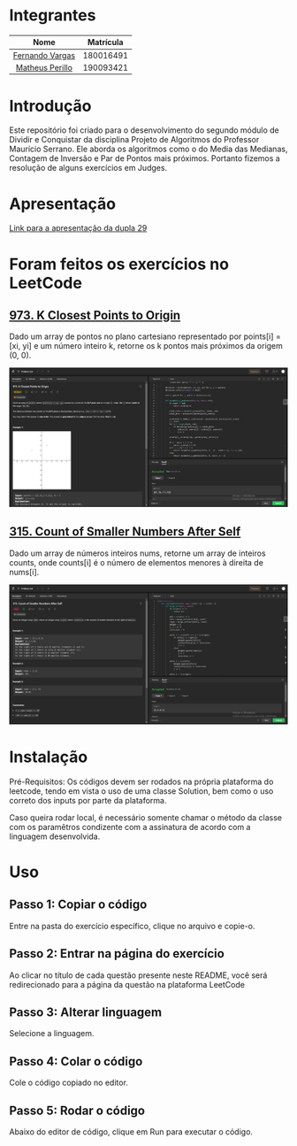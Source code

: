 # Integrantes
| Nome |  Matrícula
| :------: | :-------:
| [Fernando Vargas](https://github.com/SFernandoS) | 180016491
| [Matheus Perillo](https://github.com/MatheusPerillo) | 190093421

# Introdução 
Este repositório foi criado para o desenvolvimento do segundo módulo de Dividir e Conquistar da disciplina Projeto de Algoritmos do Professor Maurício Serrano. Ele aborda os algoritmos como o do Media das Medianas, Contagem de Inversão e Par de Pontos mais próximos.
Portanto fizemos a resolução de alguns exercícios em Judges.

# Apresentação

[Link para a apresentação da dupla 29]() 

# Foram feitos os exercícios no LeetCode

## [973. K Closest Points to Origin](https://leetcode.com/problems/k-closest-points-to-origin/)

Dado um array de pontos no plano cartesiano representado por points[i] = [xi, yi] e um número inteiro k, retorne os k pontos mais próximos da origem (0, 0). 

![973. K Closest Points to Origin](/imagens/973.png)

## [315. Count of Smaller Numbers After Self](https://leetcode.com/problems/count-of-smaller-numbers-after-self/description/)

Dado um array de números inteiros nums, retorne um array de inteiros counts, onde counts[i] é o número de elementos menores à direita de nums[i].

![315. Count of Smaller Numbers After Self](/imagens/315.png)



# Instalação

Pré-Requisitos: Os códigos devem ser rodados na própria plataforma do leetcode, tendo em vista o uso de uma classe Solution, bem como o uso correto dos inputs por parte da plataforma.

Caso queira rodar local, é necessário somente chamar o método da classe com os paramêtros condizente com a assinatura de acordo com a linguagem desenvolvida.


# Uso
## Passo 1: Copiar o código
Entre na pasta do exercício específico, clique no arquivo e copie-o.

## Passo 2: Entrar na página do exercício
Ao clicar no título de cada questão presente neste README, você será redirecionado para a página da questão na plataforma LeetCode

## Passo 3: Alterar linguagem
Selecione a linguagem.

## Passo 4: Colar o código
Cole o código copiado no editor.

## Passo 5: Rodar o código
Abaixo do editor de código, clique em Run para executar o código.
